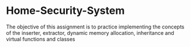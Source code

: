 # Home-Security-System
The objective of this assignment is to practice implementing the concepts of the inserter, extractor, dynamic memory allocation, inheritance and virtual functions and classes
